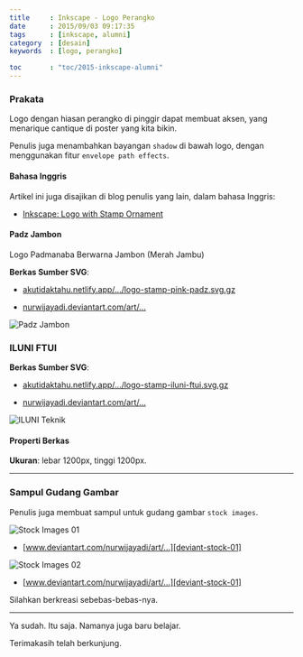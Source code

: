```yaml
---
title     : Inkscape - Logo Perangko
date      : 2015/09/03 09:17:35
tags      : [inkscape, alumni]
category  : [desain]
keywords  : [logo, perangko]

toc       : "toc/2015-inkscape-alumni"
---
```


### Prakata

Logo dengan hiasan perangko di pinggir dapat membuat aksen,
yang menarique cantique di poster yang kita bikin.

Penulis juga menambahkan bayangan `shadow` di bawah logo,
dengan menggunakan fitur `envelope path effects`.

#### Bahasa Inggris

Artikel ini juga disajikan di blog penulis yang lain,
dalam bahasa Inggris:

* [Inkscape: Logo with Stamp Ornament][english-version]

#### Padz Jambon

Logo Padmanaba Berwarna Jambon (Merah Jambu)

**Berkas Sumber SVG**:

* [akutidaktahu.netlify.app/.../logo-stamp-pink-padz.svg.gz][dotfiles-pink-padz]

* [nurwijayadi.deviantart.com/art/...][deviant-pink-padz]

![Padz Jambon][image-ss-pink-padz]

### ILUNI FTUI

**Berkas Sumber SVG**:

* [akutidaktahu.netlify.app/.../logo-stamp-iluni-ftui.svg.gz][dotfiles-iluni-ftui]

* [nurwijayadi.deviantart.com/art/...][deviant-iluni-ftui]

![ILUNI Teknik][image-ss-iluni-ftui]

#### Properti Berkas

**Ukuran**: lebar 1200px, tinggi 1200px.

-- -- --

### Sampul Gudang Gambar

Penulis juga membuat sampul untuk gudang gambar `stock images`.

![Stock Images 01][image-ss-stock-01]

* [www.deviantart.com/nurwijayadi/art/...][deviant-stock-01]

![Stock Images 02][image-ss-stock-02]

* [www.deviantart.com/nurwijayadi/art/...][deviant-stock-01]

Silahkan berkreasi sebebas-bebas-nya.

-- -- --

Ya sudah. Itu saja. Namanya juga baru belajar.

Terimakasih telah berkunjung.

[//]: <> ( -- -- -- links below -- -- -- )

[english-version]:      https://epsi-rns.gitlab.io/design/2015/09/03/inkscape-stamp-logo/

[image-ss-pink-padz]:   /posts/desain/2015/09-perangko/logo-stamp-pink-padz.png
[image-ss-iluni-ftui]:  /posts/desain/2015/09-perangko/logo-stamp-iluni-ftui.png

[dotfiles-pink-padz]:   /posts/desain/2015/09-perangko/logo-stamp-pink-padz.svg.gz
[deviant-pink-padz]:    http://nurwijayadi.deviantart.com/art/Logo-Stamp-Ornament-Iluni-FTUI-645792391
[dotfiles-iluni-ftui]:  /posts/desain/2015/09-perangko/logo-stamp-iluni-ftui.svg.gz
[deviant-iluni-ftui]:   http://nurwijayadi.deviantart.com/art/Logo-Stamp-Ornament-Padmanaba-in-Pink-645792516

[image-ss-stock-01]:    /posts/desain/2015/09-perangko/stock-perangko-01.png
[deviant-stock-01]:     https://www.deviantart.com/nurwijayadi/art/Cover-Stock-Images-645991377
[image-ss-stock-02]:    /posts/desain/2015/09-perangko/stock-perangko-02.png
[deviant-stock-02]:     https://www.deviantart.com/nurwijayadi/art/Cover-Stok-Images-645991166

